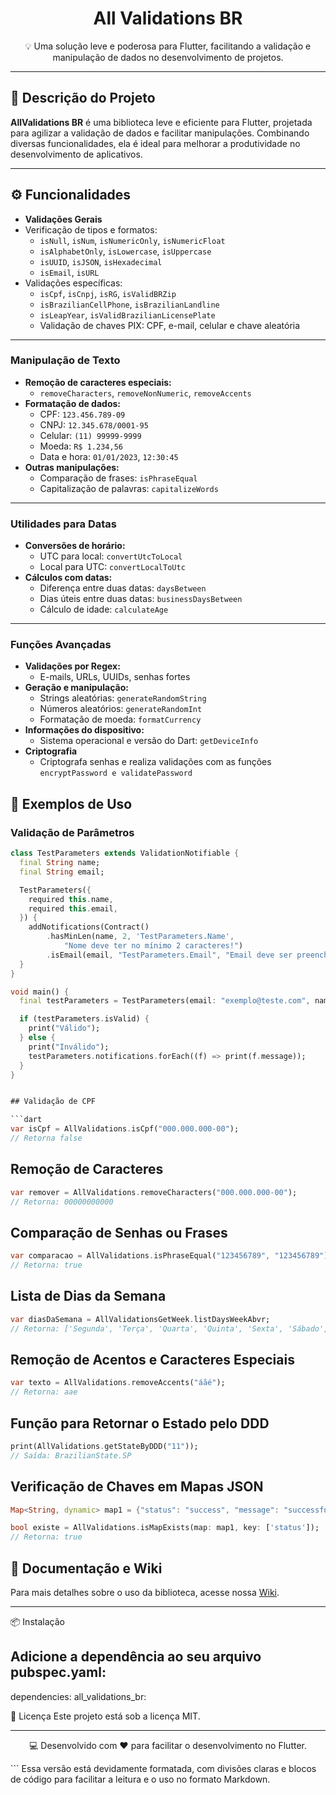 <h1 align="center">All Validations BR</h1>

<p align="center">💡 Uma solução leve e poderosa para Flutter, facilitando a validação e manipulação de dados no desenvolvimento de projetos.</p>

---

## 🚀 Descrição do Projeto

**AllValidations BR** é uma biblioteca leve e eficiente para Flutter, projetada para agilizar a validação de dados e facilitar manipulações. Combinando diversas funcionalidades, ela é ideal para melhorar a produtividade no desenvolvimento de aplicativos.

---

## ⚙️ Funcionalidades

- **Validações Gerais**
- Verificação de tipos e formatos:
  - `isNull`, `isNum`, `isNumericOnly`, `isNumericFloat`
  - `isAlphabetOnly`, `isLowercase`, `isUppercase`
  - `isUUID`, `isJSON`, `isHexadecimal`
  - `isEmail`, `isURL`
- Validações específicas:
  - `isCpf`, `isCnpj`, `isRG`, `isValidBRZip`
  - `isBrazilianCellPhone`, `isBrazilianLandline`
  - `isLeapYear`, `isValidBrazilianLicensePlate`
  - Validação de chaves PIX: CPF, e-mail, celular e chave aleatória

---
### **Manipulação de Texto**
- **Remoção de caracteres especiais:**
  - `removeCharacters`, `removeNonNumeric`, `removeAccents`
- **Formatação de dados:**
  - CPF: `123.456.789-09`
  - CNPJ: `12.345.678/0001-95`
  - Celular: `(11) 99999-9999`
  - Moeda: `R$ 1.234,56`
  - Data e hora: `01/01/2023`, `12:30:45`
- **Outras manipulações:**
  - Comparação de frases: `isPhraseEqual`
  - Capitalização de palavras: `capitalizeWords`
  
---
### **Utilidades para Datas**
- **Conversões de horário:**
  - UTC para local: `convertUtcToLocal`
  - Local para UTC: `convertLocalToUtc`
- **Cálculos com datas:**
  - Diferença entre duas datas: `daysBetween`
  - Dias úteis entre duas datas: `businessDaysBetween`
  - Cálculo de idade: `calculateAge`

---
### **Funções Avançadas**
- **Validações por Regex:**
  - E-mails, URLs, UUIDs, senhas fortes
- **Geração e manipulação:**
  - Strings aleatórias: `generateRandomString`
  - Números aleatórios: `generateRandomInt`
  - Formatação de moeda: `formatCurrency`
- **Informações do dispositivo:**
  - Sistema operacional e versão do Dart: `getDeviceInfo`
- **Criptografia**
  - Criptografa senhas e realiza validações com as funções `encryptPassword e validatePassword `   

## 🧪 Exemplos de Uso

### Validação de Parâmetros

```dart
class TestParameters extends ValidationNotifiable {
  final String name;
  final String email;

  TestParameters({
    required this.name,
    required this.email,
  }) {
    addNotifications(Contract()
        .hasMinLen(name, 2, 'TestParameters.Name',
            "Nome deve ter no mínimo 2 caracteres!")
        .isEmail(email, "TestParameters.Email", "Email deve ser preenchido!"));
  }
}

void main() {
  final testParameters = TestParameters(email: "exemplo@teste.com", name: "c");

  if (testParameters.isValid) {
    print("Válido");
  } else {
    print("Inválido");
    testParameters.notifications.forEach((f) => print(f.message));
  }
}


## Validação de CPF

```dart
var isCpf = AllValidations.isCpf("000.000.000-00"); 
// Retorna false
``` 

## Remoção de Caracteres

```dart
var remover = AllValidations.removeCharacters("000.000.000-00"); 
// Retorna: 00000000000
``` 

## Comparação de Senhas ou Frases

```dart
var comparacao = AllValidations.isPhraseEqual("123456789", "123456789");
// Retorna: true
``` 

## Lista de Dias da Semana

```dart
var diasDaSemana = AllValidationsGetWeek.listDaysWeekAbvr;
// Retorna: ['Segunda', 'Terça', 'Quarta', 'Quinta', 'Sexta', 'Sábado', 'Domingo']
``` 

## Remoção de Acentos e Caracteres Especiais

```dart
var texto = AllValidations.removeAccents("áãé");
// Retorna: aae
``` 

## Função para Retornar o Estado pelo DDD

```dart
print(AllValidations.getStateByDDD("11")); 
// Saída: BrazilianState.SP
``` 

## Verificação de Chaves em Mapas JSON

```dart
Map<String, dynamic> map1 = {"status": "success", "message": "successfully logged out"};

bool existe = AllValidations.isMapExists(map: map1, key: ['status']);
// Retorna: true
``` 

## 📖 Documentação e Wiki

Para mais detalhes sobre o uso da biblioteca, acesse nossa [Wiki](https://github.com/CriandoGames/all_validations_br/wiki).

---


📦 Instalação
## Adicione a dependência ao seu arquivo pubspec.yaml:

dependencies:
  all_validations_br: 

📜 Licença
Este projeto está sob a licença MIT.

---

<p align="center">💻 Desenvolvido com ❤️ para facilitar o desenvolvimento no Flutter.</p> ```
Essa versão está devidamente formatada, com divisões claras e blocos de código para facilitar a leitura e o uso no formato Markdown.